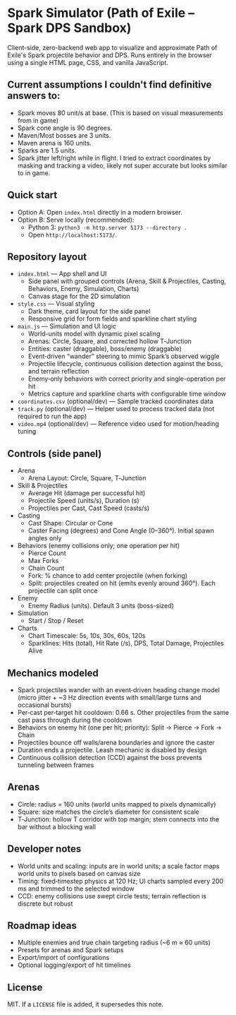 Spark Simulator (Path of Exile – Spark DPS Sandbox)
===================================================

Client-side, zero-backend web app to visualize and approximate Path of Exile's Spark projectile behavior and DPS. Runs entirely in the browser using a single HTML page, CSS, and vanilla JavaScript.


Current assumptions I couldn't find definitive answers to:
-----------
- Spark moves 80 unit/s at base. (This is based on visual measurements from in game)
- Spark cone angle is 90 degrees. 
- Maven/Most bosses are 3 units.
- Maven arena is 160 units.
- Sparks are 1.5 units.
- Spark jitter left/right while in flight. I tried to extract coordinates by masking and tracking a video, likely not super accurate but looks similar to in game. 

Quick start
-----------

- Option A: Open `index.html` directly in a modern browser.
- Option B: Serve locally (recommended):
  - Python 3: `python3 -m http.server 5173 --directory .`
  - Open `http://localhost:5173/`.

Repository layout
-----------------

- `index.html` — App shell and UI
  - Side panel with grouped controls (Arena, Skill & Projectiles, Casting, Behaviors, Enemy, Simulation, Charts)
  - Canvas stage for the 2D simulation
- `style.css` — Visual styling
  - Dark theme, card layout for the side panel
  - Responsive grid for form fields and sparkline chart styling
- `main.js` — Simulation and UI logic
  - World-units model with dynamic pixel scaling
  - Arenas: Circle, Square, and corrected hollow T‑Junction
  - Entities: caster (draggable), boss/enemy (draggable)
  - Event‑driven “wander” steering to mimic Spark’s observed wiggle
  - Projectile lifecycle, continuous collision detection against the boss, and terrain reflection
  - Enemy‑only behaviors with correct priority and single-operation per hit
  - Metrics capture and sparkline charts with configurable time window
- `coordinates.csv` (optional/dev) — Sample tracked coordinates data
- `track.py` (optional/dev) — Helper used to process tracked data (not required to run the app)
- `video.mp4` (optional/dev) — Reference video used for motion/heading tuning

Controls (side panel)
---------------------

- Arena
  - Arena Layout: Circle, Square, T‑Junction
- Skill & Projectiles
  - Average Hit (damage per successful hit)
  - Projectile Speed (units/s), Duration (s)
  - Projectiles per Cast, Cast Speed (casts/s)
- Casting
  - Cast Shape: Circular or Cone
  - Caster Facing (degrees) and Cone Angle (0–360°). Initial spawn angles only
- Behaviors (enemy collisions only; one operation per hit)
  - Pierce Count
  - Max Forks
  - Chain Count
  - Fork: % chance to add center projectile (when forking)
  - Split: projectiles created on hit (emits evenly around 360°). Each projectile can split once
- Enemy
  - Enemy Radius (units). Default 3 units (boss-sized)
- Simulation
  - Start / Stop / Reset
- Charts
  - Chart Timescale: 5s, 10s, 30s, 60s, 120s
  - Sparklines: Hits (total), Hit Rate (/s), DPS, Total Damage, Projectiles Alive

Mechanics modeled
-----------------

- Spark projectiles wander with an event‑driven heading change model (micro jitter + ~3 Hz direction events with small/large turns and occasional bursts)
- Per‑cast per‑target hit cooldown: 0.66 s. Other projectiles from the same cast pass through during the cooldown
- Behaviors on enemy hit (one per hit; priority): Split → Pierce → Fork → Chain
- Projectiles bounce off walls/arena boundaries and ignore the caster
- Duration ends a projectile. Leash mechanic is disabled by design
- Continuous collision detection (CCD) against the boss prevents tunneling between frames

Arenas
------

- Circle: radius = 160 units (world units mapped to pixels dynamically)
- Square: size matches the circle’s diameter for consistent scale
- T‑Junction: hollow T corridor with top margin; stem connects into the bar without a blocking wall

Developer notes
---------------

- World units and scaling: inputs are in world units; a scale factor maps world units to pixels based on canvas size
- Timing: fixed‑timestep physics at 120 Hz; UI charts sampled every 200 ms and trimmed to the selected window
- CCD: enemy collisions use swept circle tests; terrain reflection is discrete but robust

Roadmap ideas
-------------

- Multiple enemies and true chain targeting radius (~6 m ≈ 60 units)
- Presets for arenas and Spark setups
- Export/import of configurations
- Optional logging/export of hit timelines

License
-------

MIT. If a `LICENSE` file is added, it supersedes this note.


